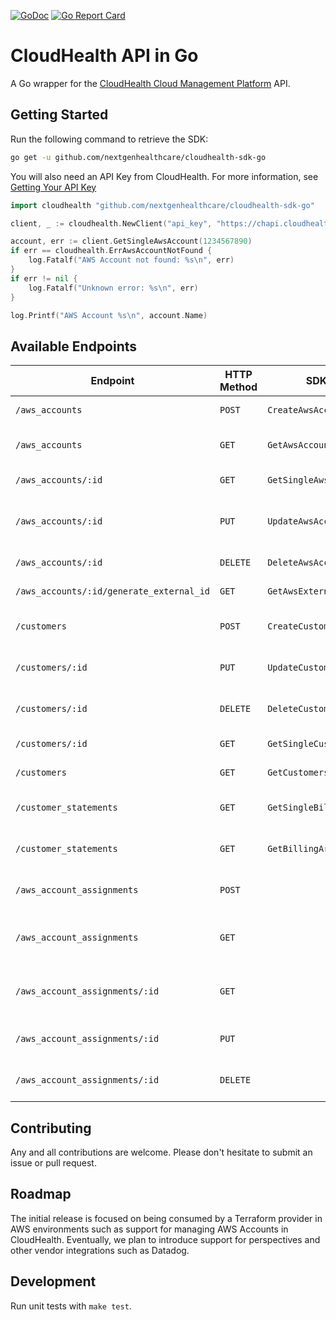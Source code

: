 [![GoDoc](http://img.shields.io/badge/godoc-reference-blue.svg)](https://godoc.org/github.com/nextgenhealthcare/cloudhealth-sdk-go)
[![Go Report Card](https://goreportcard.com/badge/github.com/nextgenhealthcare/cloudhealth-sdk-go)](https://goreportcard.com/report/github.com/nextgenhealthcare/cloudhealth-sdk-go)

# CloudHealth API in Go

A Go wrapper for the [CloudHealth Cloud Management Platform](https://www.cloudhealthtech.com/) API.

## Getting Started

Run the following command to retrieve the SDK:

```bash
go get -u github.com/nextgenhealthcare/cloudhealth-sdk-go
```

You will also need an API Key from CloudHealth. For more information, see [Getting Your API Key](http://apidocs.cloudhealthtech.com/#documentation_getting-your-api-key)

```go
import cloudhealth "github.com/nextgenhealthcare/cloudhealth-sdk-go"

client, _ := cloudhealth.NewClient("api_key", "https://chapi.cloudhealthtech.com/v1/")

account, err := client.GetSingleAwsAccount(1234567890)
if err == cloudhealth.ErrAwsAccountNotFound {
	log.Fatalf("AWS Account not found: %s\n", err)
}
if err != nil {
	log.Fatalf("Unknown error: %s\n", err)
}

log.Printf("AWS Account %s\n", account.Name)
```

## Available Endpoints

| Endpoint | HTTP Method | SDK Method | Description | Status |
| -- | -- | -- | -- | -- |
| `/aws_accounts` | `POST` | `CreateAwsAccount()` | Enable AWS Account | | :heavy_check_mark: |
| `/aws_accounts` | `GET` | `GetAwsAccounts()` | AWS Accounts in CloudHealth  | :heavy_check_mark: |
| `/aws_accounts/:id` | `GET` | `GetSingleAwsAccount()` | Single AWS Account | :heavy_check_mark: |
| `/aws_accounts/:id` | `PUT` | `UpdateAwsAccount()` | Update Existing AWS Account | :heavy_check_mark: |
| `/aws_accounts/:id` | `DELETE` | `DeleteAwsAccount()` | Delete AWS Account | :heavy_check_mark: |
| `/aws_accounts/:id/generate_external_id` | `GET` | `GetAwsExternalID()` | Get External ID | :heavy_check_mark: |
| `/customers` | `POST` | `CreateCustomer()` | Create Partner Customer  | :heavy_check_mark: |
| `/customers/:id` | `PUT` | `UpdateCustomer()` | Modify Existing Customer | :heavy_check_mark:  |
| `/customers/:id` | `DELETE` | `DeleteCustomer` | Delete Existing Customer  | :heavy_check_mark: |
| `/customers/:id` | `GET` | `GetSingleCustomer()` | Get Single Customer | :heavy_check_mark: |
| `/customers` | `GET` | `GetCustomers` | Get All Customers | :heavy_check_mark: |
| `/customer_statements` | `GET` | `GetSingleBillingArtifacts()` | Statement for Single Customer | :heavy_check_mark: |
| `/customer_statements` | `GET` | `GetBillingArtifacts()` | Statements for All Customers | :heavy_check_mark: |
| `/aws_account_assignments` | `POST` | | Create AWS Account Assignment |  |
| `/aws_account_assignments` | `GET` | | Read All AWS Account Assignments |  |
| `/aws_account_assignments/:id` | `GET` | | Read Single AWS Account Assignment |  |
| `/aws_account_assignments/:id` | `PUT` | | Update AWS Account Assignment |  |
| `/aws_account_assignments/:id` | `DELETE` | | Delete AWS Account Assignment |  |

## Contributing

Any and all contributions are welcome. Please don't hesitate to submit an issue or pull request.

## Roadmap

The initial release is focused on being consumed by a Terraform provider in AWS environments such as support for managing AWS Accounts in CloudHealth. Eventually, we plan to introduce support for perspectives and other vendor integrations such as Datadog.


## Development

Run unit tests with `make test`.
